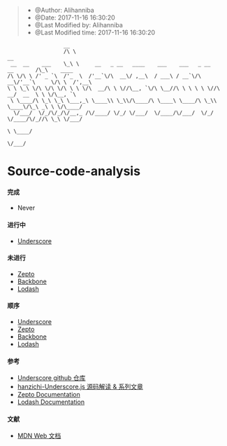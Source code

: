 > * @Author: Alihanniba 
> * @Date: 2017-11-16 16:30:20 
> * @Last Modified by:   Alihanniba 
> * @Last Modified time: 2017-11-16 16:30:20 

                      __
                      /\ \                                                         __
     __  __    ___    \_\ \     __   _ __   ____    ___    ___   _ __    __       /\_\    ____
    /\ \/\ \ /' _ `\  /'_  \  /'__`\/\  __\/ ,__\  / ___\ / __`\/\  __\/'__`\     \/\ \  /',__\
    \ \ \_\ \/\ \/\ \/\ \ \ \/\  __/\ \ \//\__, `\/\ \__//\ \ \ \ \ \//\  __/  __  \ \ \/\__, `\
     \ \____/\ \_\ \_\ \___,_\ \____\\ \_\\/\____/\ \____\ \____/\ \_\\ \____\/\_\ _\ \ \/\____/
      \/___/  \/_/\/_/\/__,_ /\/____/ \/_/ \/___/  \/____/\/___/  \/_/ \/____/\/_//\ \_\ \/___/
                                                                                  \ \____/
                                                                                   \/___/



# Source-code-analysis

#### 完成
- Never
#### 进行中
- [Underscore](https://github.com/alihanniba/Source-code-analysis/blob/master/underscore/underscore-analysis-1.8.3.js)
#### 未进行
- [Zepto](https://github.com/alihanniba/Source-code-analysis/blob/master/zepto/zepto-analysis-1.2.0.js)
- [Backbone](https://github.com/alihanniba/Source-code-analysis/blob/master/backbone/backbone-analysis-1.3.3.js)
- [Lodash](https://github.com/alihanniba/Source-code-analysis/blob/master/lodash/lodash-analysis-4.17.4.js)
#### 顺序
- [Underscore](https://github.com/alihanniba/Source-code-analysis/blob/master/underscore/underscore-analysis-1.8.3.js)
- [Zepto](https://github.com/alihanniba/Source-code-analysis/blob/master/zepto/zepto-analysis-1.2.0.js)
- [Backbone](https://github.com/alihanniba/Source-code-analysis/blob/master/backbone/backbone-analysis-1.3.3.js)
- [Lodash](https://github.com/alihanniba/Source-code-analysis/blob/master/lodash/lodash-analysis-4.17.4.js)
#### 参考
- [Underscore github 仓库](https://github.com/jashkenas/underscore)
- [hanzichi-Underscore.js 源码解读 & 系列文章](https://github.com/hanzichi/underscore-analysis)
- [Zepto Documentation](http://zeptojs.com/)
- [Lodash Documentation](https://lodash.com/docs/4.17.4)

#### 文献
- [MDN Web 文档](https://developer.mozilla.org/zh-CN/)
